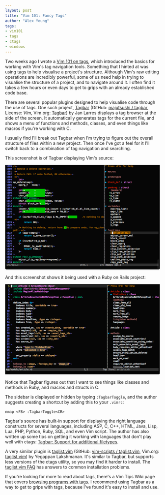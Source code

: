 ```yaml
---
layout: post
title: "Vim 101: Fancy Tags"
author: "Alex Young"
tags: 
- vim101
- tags
- ctags
- windows
---
```


Two weeks ago I wrote a [Vim 101 on tags](http://usevim.com/2013/01/18/tags/), which introduced the basics for working with Vim's tag navigation tools.  Something that I hinted at was using tags to help visualise a project's structure.  Although Vim's raw editing operations are incredibly powerful, some of us need help in trying to visualise the structure of a project, and to navigate around it.  I often find it takes a few hours or even days to get to grips with an already established code base.

There are several popular plugins designed to help visualise code through the use of tags.  One such project, [Tagbar](http://majutsushi.github.com/tagbar/) (GitHub: [majutsushi / tagbar](https://github.com/majutsushi/tagbar), License: _Vim_, Vim.org: [Tagbar](http://www.vim.org/scripts/script.php?script_id=3465)) by Jan Larres displays a tag browser at the side of the screen.  It automatically generates tags for the current file, and shows a menu of functions and methods, classes, and even things like macros if you're working with C.

I usually find I'll break out Tagbar when I'm trying to figure out the overall structure of files within a new project.  Then once I've got a feel for it I'll switch back to a combination of tag navigation and searching.

This screenshot is of Tagbar displaying Vim's source:

![Tagbar with Vim's source](/images/posts/vim-101-tagbar-1.png)

And this screenshot shows it being used with a Ruby on Rails project:

![Tagbar with a Rails project](/images/posts/vim-101-tagbar-2.png)

Notice that Tagbar figures out that I want to see things like classes and methods in Ruby, and macros and structs in C.

The sidebar is displayed or hidden by typing `:TagbarToggle`, and the author suggests creating a shortcut by adding this to your `.vimrc`:

```
nmap <F8> :TagbarToggle<CR>
```

Tagbar's source has built-in support for displaying the right language constructs for several languages, including ASP, C, C++, HTML, Java, Lisp, Lua, PHP, Python, Ruby, SQL, and even Vim script.  The author has also written up some tips on getting it working with languages that don't play well with ctags: [Tagbar: Support for additional filetypes](https://github.com/majutsushi/tagbar/wiki).

A very similar plugin is [taglist.vim](http://vim-taglist.sourceforge.net/) (GitHub: [vim-scripts / taglist.vim](https://github.com/vim-scripts/taglist.vim), Vim.org: [taglist.vim](http://www.vim.org/scripts/script.php?script_id=273)) by Yegappan Lakshmanan.  It's similar to Tagbar, but supports less versions of the ctags utility, so you may find it harder to install.  The [taglist.vim FAQ](http://vim-taglist.sourceforge.net/faq.html) has answers to common installation problems.

If you're looking for more to read about tags, there's a Vim Tips Wiki page that covers [browsing programs with tags](http://vim.wikia.com/wiki/Browsing_programs_with_tags).  I recommend using Tagbar as a way to get to grips with tags, because I've found it's easy to install and use.

